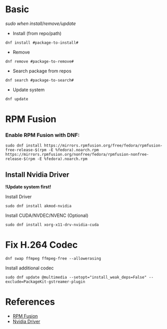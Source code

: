 # Basic
*sudo when install/remove/update*
- Install (from repo/path)
```shell
dnf install #package-to-install#
```
- Remove
```shell
dnf remove #package-to-remove#
```
- Search package from repos
```shell
dnf search #package-to-search#
```
- Update system
```shell
dnf update
```
# RPM Fusion
### Enable RPM Fusion with DNF:
```shell
sudo dnf install https://mirrors.rpmfusion.org/free/fedora/rpmfusion-free-release-$(rpm -E %fedora).noarch.rpm https://mirrors.rpmfusion.org/nonfree/fedora/rpmfusion-nonfree-release-$(rpm -E %fedora).noarch.rpm
```
## Install Nvidia Driver
**!Update system first!**

Install Driver 
```shell
sudo dnf install akmod-nvidia
```
Install CUDA/NVDEC/NVENC (Optional)
```shell
sudo dnf install xorg-x11-drv-nvidia-cuda
```

# Fix H.264 Codec
```shell
dnf swap ffmpeg ffmpeg-free --allowerasing
```
Install additional codec
```shell
sudo dnf update @multimedia --setopt="install_weak_deps=False" --exclude=PackageKit-gstreamer-plugin
```

# References
- [RPM Fusion](https://rpmfusion.org/)
- [Nvidia Driver](https://rpmfusion.org/Howto/NVIDIA)